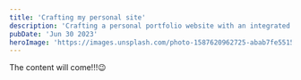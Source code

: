 ```yaml
---
title: 'Crafting my personal site'
description: 'Crafting a personal portfolio website with an integrated blog to showcase skills, projects, and engage with a wider audience.'
pubDate: 'Jun 30 2023'
heroImage: 'https://images.unsplash.com/photo-1587620962725-abab7fe55159?ixlib=rb-4.0.3&ixid=M3wxMjA3fDB8MHxwaG90by1wYWdlfHx8fGVufDB8fHx8fA%3D%3D&auto=format&fit=crop&w=3131&q=80'
---
```


<!-- ### Study myself -->

The content will come!!!😉

